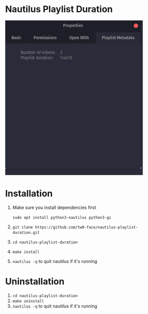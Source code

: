 # Nautilus Playlist Duration

![alt text](file_properties.png)

# Installation

1. Make sure you install dependencies first

   `sudo apt install python3-nautilus python3-gi`

2. `git clone https://github.com/tw0-face/nautilus-playlist-duration.git`

3. `cd nautilus-playlist-duration`
4. `make install`
5. `nautilus -q` to quit nautilus if it's running

# Uninstallation

1. `cd nautilus-playlist-duration`
2. `make uninstall`
3. `nautilus -q` to quit nautilus if it's running


